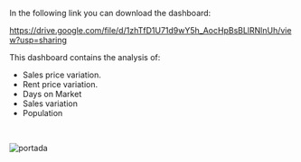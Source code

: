 In the following link you can download the dashboard: <br>

https://drive.google.com/file/d/1zhTfD1U71d9wY5h_AocHpBsBLlRNlnUh/view?usp=sharing


This dashboard contains the analysis of:

- Sales price variation.
- Rent price variation.
- Days on Market
- Sales variation
- Population 
<br>

![portada](https://user-images.githubusercontent.com/103619850/206155868-133e8413-16e8-4d2e-925c-09f59b7da8a2.png)
